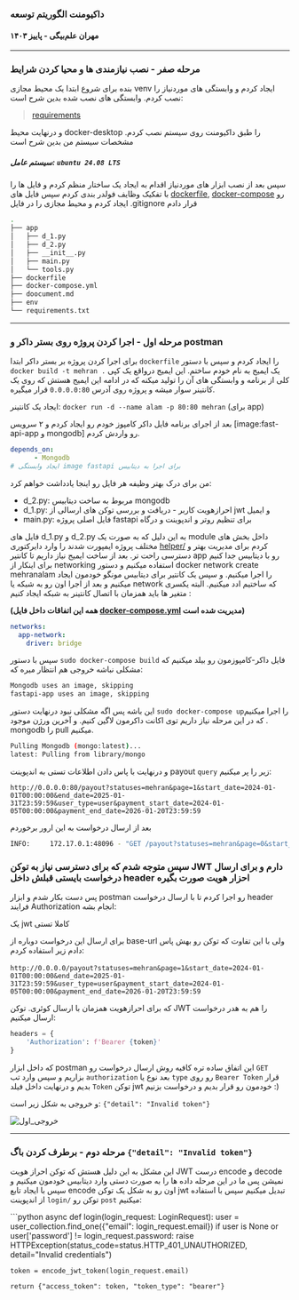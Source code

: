 ### داکیومنت الگوریتم توسعه
#### مهران علم‌بیگی - پاییز ۱۴۰۳
--------

### مرحله صفر - نصب نیازمندی ها و محیا کردن شرایط

بنده برای شروع ابتدا یک محیط مجازی venv ایجاد کردم و وابستگی های موردنیاز را نصب کردم. وابستگی های نصب شده بدین شرح است:

> [requirements](requirements.txt)

و درنهایت محیط docker-desktop را طبق داکیومنت روی سیستم نصب کردم. مشخصات سیستم من بدین شرح است

##### سیستم عامل: `ubuntu 24.08 LTS`

سپس بعد از نصب ابزار های موردنیاز اقدام به ایجاد یک ساختار منظم کردم و فایل ها را با تفکیک وظایف فولدر بندی کردم سپس فایل های [dockerfile](dockerfile), [docker-compose](docker-compose.yml) رو ایجاد کردم و محیط مجازی را در فایل .gitignore قرار دادم

```bash
.
├── app
│   ├── d_1.py
│   ├── d_2.py
│   ├── __init__.py
│   ├── main.py
│   └── tools.py
├── dockerfile
├── docker-compose.yml
├── doocument.md
├── env
└── requirements.txt
```
-----

### مرحله اول - اجرا کردن پروژه روی بستر داکر و postman

برای اجرا کردن پروژه بر بستر داکر ابتدا `dockerfile` را ایجاد کردم و سپس با دستور `docker build -t mehran .` یک ایمیج به نام خودم ساختم. این ایمیج درواقع یک کپی کلی از برنامه و وابستگی های آن را تولید میکنه که در ادامه این ایمیج هستش که روی یک کانتینر سوار میشه و پروژه روی آدرس `0.0.0.0:80` قرار میگیره.

ایجاد یک کانتینر: ‍`docker run -d --name alam -p 80:80 mehran` (برای app)

بعد از اجرای برنامه فایل داکر کامپوز خودم رو ایجاد کردم و ۲ سرویس [image:fast-api-app و mongodb] رو واردش کردم.

```yml
depends_on:
      - Mongodb
# ایجاد وابستگی image fastapi برای اجرا به دیتابیس
```


من برای درک بهتر وظیفه هر فایل رو اینجا یادداشت خواهم کرد:

- d_2.py: مربوط به ساخت دیتابیس mongodb
- d_1.py: احرازهویت کاربر - دریافت و بررسی توکن های ارسالی از jwt و ایمیل
- main.py: فایل اصلی پروژه fastapi برای تنظیم روتر و اندپوینت و درگاه

فایل های d_1.py و d_2.py به این دلیل که به صورت یک module داخل بخش های مختلف پروژه ایمپورت شدند را وارد دایرکتوری [helper/](app/helper/) کردم برای مدیریت بهتر و دسترسی راحت تر. بعد از ساخت ایمیج نیاز داریم تا کانتیر app رو با دیتابیس جدا کنیم برای اینکار از networking استفاده میکنیم و دستور docker network create mehranalam را اجرا میکنیم. و سپس یک کانتیر برای دیتابیس مونگو خودمون ایجاد میکنیم و بعد از اجرا اون رو به شبکه یا network که ساختیم ادد میکنیم. البته یکسری متغیر ها باید همزمان با اتصال کانتینر به شبکه ایجاد کنیم :

**(همه این اتفاقات داخل فایل [docker-compose.yml](docker-compose.yml) مدیریت شده است)**

```yml
networks:
  app-network:
    driver: bridge
```
سپس با دستور `sudo docker-compose build` فایل داکر-کامپوزمون رو بیلد میکنیم که مشکلی نباشه خروجی هم انتظار میره که:

```bash
Mongodb uses an image, skipping
fastapi-app uses an image, skipping
```

این باشه پس اگه مشکلی نبود درنهایت دستور `sudo docker-compose up`را اجرا میکنیم . که در این مرحله نیاز داریم توی اکانت داکرمون لاگین کنیم. و آخرین ورژن موجود mongodb را pull میکنیم.

```bash
Pulling Mongodb (mongo:latest)...
latest: Pulling from library/mongo
```

و درنهایت با پاس دادن اطلاعات تستی به اندپوینت payout `query` زیر را پر میکنیم:

`http://0.0.0.0:80/payout?statuses=mehran&page=1&start_date=2024-01-01T00:00:00&end_date=2025-01-31T23:59:59&user_type=user&payment_start_date=2024-01-05T00:00:00&payment_end_date=2026-01-20T23:59:59`


بعد از ارسال درخواست به این ارور برخوردم

```bash
INFO:     172.17.0.1:48096 - "GET /payout?statuses=mehran&page=0&start_date=2024-01-01&end_date=2025-01-31&user_type=user&payment_start_date=2024-01-05&payment_end_date=2026-01-20 HTTP/1.1" 422 Unprocessable Entity
```

### سپس متوجه شدم که برای دسترسی نیاز به توکن JWT دارم و برای ارسال درخواست بایستی قبلش داخل header احزار هویت صورت بگیره

پس دست بکار شدم و ابزار postman رو اجرا کردم تا با ارسال درخواست header فرایند Authorization انجام بشه:

یک jwt کاملا تستی

برای ارسال این درخواست دوباره از base-url ولی با این تفاوت که توکن رو بهش پاس دادم زیر استفاده کردم:

‍`http://0.0.0.0/payout?statuses=mehran&page=1&start_date=2024-01-01T00:00:00&end_date=2025-01-31T23:59:59&user_type=user&payment_start_date=2024-01-05T00:00:00&payment_end_date=2026-01-20T23:59:59`

که برای احرازهویت همزمان با ارسال کوئری. توکن JWT را هم به هدر درخواست ارسال میکنیم:

```python
headers = {
    'Authorization': f'Bearer {token}'
}
```
که داخل ابزار postman این اتفاق ساده تره کافیه روش ارسال درخواست رو `GET` بزاریم و  سپس وارد تب `authorization` بعد نوع یا `type` رو روی ‍`Bearer Token` قرار بدیم و درنهایت داخل فیلد `Token` توکن jwt خودمون رو قرار بدیم و درخواست بزنیم :)

و خروجی به شکل زیر است: `{"detail": "Invalid token"}`

![خروجی_اول](output/۱.png)

-------

### مرحله دوم - برطرف کردن باگ `{"detail": "Invalid token"}`

این مشکل به این دلیل هستش که توکن  احراز هویت JWT درست encode و decode نمیشن پس ما در این مرحله داده ها را به صورت دستی وارد دیتابیس خودمون میکنیم و سپس با ایجاد تابع encode اون رو به شکل یک توکن jwt تبدیل میکنیم سپس با استفاده از اندپوینت `login/` توکن رو `post` میکنیم:

‍‍‍```python
async def login(login_request: LoginRequest):
    user = user_collection.find_one({"email": login_request.email})
    if user is None or user['password'] != login_request.password:
        raise HTTPException(status_code=status.HTTP_401_UNAUTHORIZED, detail="Invalid credentials")
    
    token = encode_jwt_token(login_request.email)
    
    return {"access_token": token, "token_type": "bearer"}

```